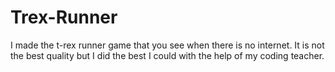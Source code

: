 # Trex-Runner
I made the t-rex runner game that you see when there is no internet.
It is not the best quality but I did the best I could with the help of my coding teacher.
